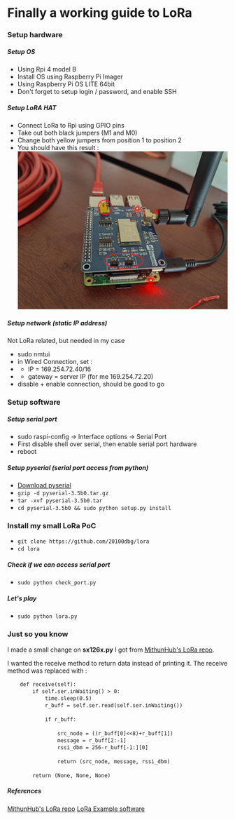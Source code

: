 # Finally a working guide to LoRa

### Setup hardware

##### Setup OS
- Using Rpi 4 model B
- Install OS using Raspberry Pi Imager
- Using Raspberry Pi OS LITE 64bit
- Don't forget to setup login / password, and enable SSH

##### Setup LoRA HAT
- Connect LoRa to Rpi using GPIO pins
- Take out both black jumpers (M1 and M0)
- Change both yellow jumpers from position 1 to position 2
- You should have this result :
![LoRa set up](https://github.com/20100dbg/lora/blob/master/lora.jpg?raw=true)

##### Setup network (static IP address)
Not LoRa related, but needed in my case
- sudo nmtui
- in Wired Connection, set :
- - IP = 169.254.72.40/16
- - gateway = server IP (for me 169.254.72.20)
- disable + enable connection, should be good to go


### Setup software

##### Setup serial port
- sudo raspi-config -> Interface options -> Serial Port
- First disable shell over serial, then enable serial port hardware 
- reboot

##### Setup pyserial (serial port access from python)
- [Download pyserial](https://github.com/pyserial/pyserial/releases)
- `gzip -d pyserial-3.5b0.tar.gz`
- `tar -xvf pyserial-3.5b0.tar`
- `cd pyserial-3.5b0 && sudo python setup.py install`


### Install my small LoRa PoC
- `git clone https://github.com/20100dbg/lora`
- `cd lora`

##### Check if we can access serial port
- `sudo python check_port.py`

##### Let's play
- `sudo python lora.py`


### Just so you know

I made a small change on **sx126x.py** I got from [MithunHub's LoRa repo](https://github.com/MithunHub/LoRa/).

I wanted the receive method to return data instead of printing it.
The receive method was replaced with :

```
    def receive(self):
        if self.ser.inWaiting() > 0:
            time.sleep(0.5)
            r_buff = self.ser.read(self.ser.inWaiting())

            if r_buff:

                src_node = ((r_buff[0]<<8)+r_buff[1])
                message = r_buff[2:-1]
                rssi_dbm = 256-r_buff[-1:][0]

                return (src_node, message, rssi_dbm)

        return (None, None, None)

```


##### References
[MithunHub's LoRa repo](https://github.com/MithunHub/LoRa/)
[LoRa Example software](https://github.com/MithunHub/LoRa/archive/refs/heads/main.zip)

